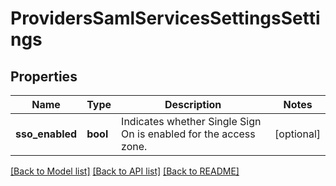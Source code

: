 # ProvidersSamlServicesSettingsSettings

## Properties
Name | Type | Description | Notes
------------ | ------------- | ------------- | -------------
**sso_enabled** | **bool** | Indicates whether Single Sign On is enabled for the access zone. | [optional] 

[[Back to Model list]](../README.md#documentation-for-models) [[Back to API list]](../README.md#documentation-for-api-endpoints) [[Back to README]](../README.md)


